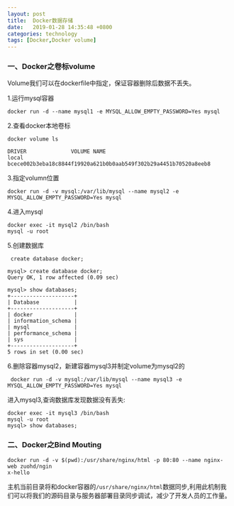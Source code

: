 ```yaml
---
layout: post
title:  Docker数据存储
date:   2019-01-28 14:35:48 +0800
categories: technology
tags: [Docker,Docker volume]
---
```

### 一、Docker之卷标volume
Volume我们可以在dockerfile中指定，保证容器删除后数据不丢失。

1.运行mysql容器
``` shell
docker run -d --name mysql1 -e MYSQL_ALLOW_EMPTY_PASSWORD=Yes mysql
```
2.查看docker本地卷标
``` shell
docker volume ls
```
``` output
DRIVER              VOLUME NAME
local               bcece002b3eba18c8844f19920a621b0b0aab549f302b29a4451b70520a8eeb8
```
3.指定volumn位置
```shell
docker run -d -v mysql:/var/lib/mysql --name mysql2 -e MYSQL_ALLOW_EMPTY_PASSWORD=Yes mysql
```
4.进入mysql
```shell
docker exec -it mysql2 /bin/bash
mysql -u root
```
5.创建数据库
```mysql
 create database docker;
```
```output
mysql> create database docker;
Query OK, 1 row affected (0.09 sec)

mysql> show databases;
+--------------------+
| Database           |
+--------------------+
| docker             |
| information_schema |
| mysql              |
| performance_schema |
| sys                |
+--------------------+
5 rows in set (0.00 sec)

```
6.删除容器mysql2，新建容器mysql3并制定volume为mysql2的
```shell
 docker run -d -v mysql:/var/lib/mysql --name mysql3 -e MYSQL_ALLOW_EMPTY_PASSWORD=Yes mysql
```
进入mysql3,查询数据库发现数据没有丢失:
```shell
docker exec -it mysql3 /bin/bash
mysql -u root
mysql> show databases;
```
### 二、Docker之Bind Mouting

```shell
docker run -d -v $(pwd):/usr/share/nginx/html -p 80:80 --name nginx-web zuohd/ngin
x-hello
```
主机当前目录将和docker容器的`/usr/share/nginx/html`数据同步,利用此机制我们可以将我们的源码目录与服务器部署目录同步调试，减少了开发人员的工作量。